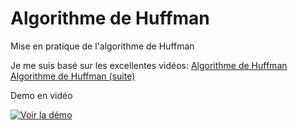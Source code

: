 # Algorithme de Huffman
 Mise en pratique de l'algorithme de Huffman

Je me suis basé sur les excellentes vidéos:
[Algorithme de Huffman](https://www.youtube.com/watch?v=915H9d5U7_E&ab_channel=%C3%80lad%C3%A9couvertedesgraphes)
[Algorithme de Huffman (suite)](https://www.youtube.com/watch?v=7w5gDAlUmXY&ab_channel=%C3%80lad%C3%A9couvertedesgraphes)

Demo en vidéo 

[![Voir la démo]()](https://github.com/drangoht/Algorithme-de-Huffman/blob/main/media/demo.mp4)